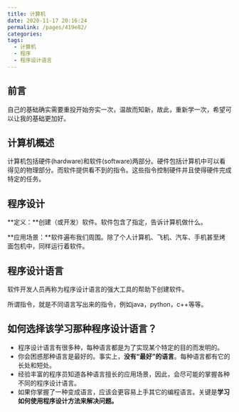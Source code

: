 ```yaml
---
title: 计算机
date: 2020-11-17 20:16:24
permalink: /pages/419e82/
categories:
tags:
  - 计算机
  - 程序
  - 程序设计语言
---
```

## 前言

自己的基础确实需要重投开始夯实一次，温故而知新，故此，重新学一次，希望可以让我的基础更加好。



## 计算机概述

计算机包括硬件(hardware)和软件(software)两部分。硬件包括计算机中可以看得见的物理部分。而软件提供看不到的指令。这些指令控制硬件并且使得硬件完成特定的任务。



## 程序设计

**定义：**创建（或开发）软件。软件包含了指定，告诉计算机做什么。

**应用场景：**软件遍布我们周围。除了个人计算机、飞机、汽车、手机甚至烤面包机中，同样运行着软件。



## 程序设计语言

软件开发人员再称为程序设计语言的强大工具的帮助下创建软件。

所谓指令，就是不同语言写出来的指令，例如java，python，c++等等。



## 如何选择该学习那种程序设计语言？

- 程序设计语言有很多种，每种语言都是为了实现某个特定的目的而发明的。
- 你会困惑那种语言是最好的。事实上，**没有“最好”的语言**。每种语言都有它的长处和短处。
- 经验丰富的程序员知道各种语言擅长的应用场景，因此，会尽可能的掌握各种不同的程序设计语言。
- 如果你掌握了一种变成语言，应该会更容易上手其它的编程语言。关键是**学习如何使用程序设计方法来解决问题。**